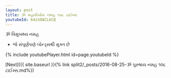 ```yaml
---
layout: post
title: ૐ મહાવીર્યાય નમહ ૧૦૮ ટાઈમ્સ
youtubeId: 64zSOACLkCQ
---
```

 
 
 ૐ વિમુખથ્ય નમહ  
 
 -  જે સંપૂર્ણપણે બોન્ડ્સથી મુક્ત છે 
 
  
 
  
 
 
 
 
 
 


{% include youtubePlayer.html id=page.youtubeId %}
 
[Next]({{ site.baseurl }}{% link  split2/_posts/2016-08-25-ૐ પુરુષાય નમહ ૧૦૮ ટાઈમ્સ.md%})
 
